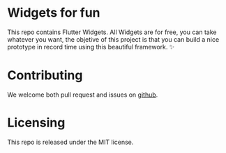 # Widgets for fun
This repo contains Flutter Widgets. All Widgets are for free, you can take whatever you want, the objetive of this project is that you can build a nice prototype in record time using this beautiful framework. ✨

# Contributing
We welcome both pull request and issues on [github](https://github.com/devmaufh/Widgets-for-fun).

# Licensing
This repo is released under the MIT license. 
